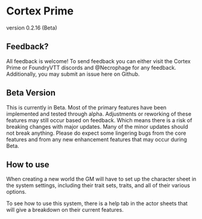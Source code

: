 # Cortex Prime
version 0.2.16 (Beta)

## Feedback?
All feedback is welcome! To send feedback you can either visit the Cortex Prime or FoundryVTT discords and @Necrophage for any feedback. Additionally, you may submit an issue here on Github.

## Beta Version
This is currently in Beta. Most of the primary features have been implemented and tested through alpha. Adjustments or reworking of these features may still occur based on feedback. Which means there is a risk of breaking changes with major updates. Many of the minor updates should not break anything. Please do expect some lingering bugs from the core features and from any new enhancement features that may occur during Beta.

## How to use
When creating a new world the GM will have to set up the character sheet in the system settings, including their trait sets, traits, and all of their various options.

To see how to use this system, there is a help tab in the actor sheets that will give a breakdown on their current features.